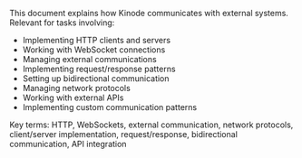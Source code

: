 This document explains how Kinode communicates with external systems. Relevant for tasks involving:
- Implementing HTTP clients and servers
- Working with WebSocket connections
- Managing external communications
- Implementing request/response patterns
- Setting up bidirectional communication
- Managing network protocols
- Working with external APIs
- Implementing custom communication patterns

Key terms: HTTP, WebSockets, external communication, network protocols, client/server implementation, request/response, bidirectional communication, API integration